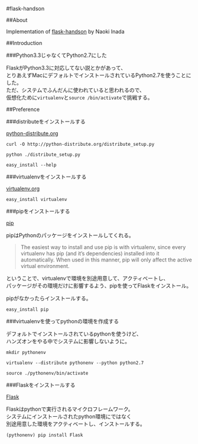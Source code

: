 #flask-handson

##About

Implementation of [flask-handson](http://methane.github.com/flask-handson/) by Naoki Inada

##Introduction

###Python3.3じゃなくてPython2.7にした

FlaskがPython3.3に対応してない説とかがあって、  
とりあえずMacにデフォルトでインストールされているPython2.7を使うことにした。  
ただ、システムでふんだんに使われていると思われるので、  
仮想化ために`virtualenv`と`source /bin/activate`で挑戦する。  

##Preference

###distributeをインストールする

[python-distribute.org](http://python-distribute.org/)

    curl -O http://python-distribute.org/distribute_setup.py
    
    python ./distribute_setup.py

    easy_install --help

###virtualenvをインストールする

[virtualenv.org](http://www.virtualenv.org/)

    easy_install virtualenv

###pipをインストールする

[pip](http://www.pip-installer.org/)

pipはPythonのパッケージをインストールしてくれる。  

>The easiest way to install and use pip is with virtualenv, since every virtualenv has pip (and it’s dependencies) installed into it automatically.
>When used in this manner, pip will only affect the active virtual environment.

ということで、virtualenvで環境を別途用意して、アクティベートし、  
パッケージがその環境だけに影響するよう、pipを使ってFlaskをインストール。  

pipがなかったらインストールする。

    easy_install pip

###virtualenvを使ってpythonの環境を作成する

デフォルトでインストールされているpythonを使うけど、  
ハンズオンをやる中でシステムに影響しないように。  

    mkdir pythonenv
    
    virtualenv --distribute pythonenv --python python2.7
    
    source ./pythonenv/bin/activate

###Flaskをインストールする

[Flask](http://flask.pocoo.org/)

Flaskはpythonで実行されるマイクロフレームワーク。  
システムにインストールされたpython環境にではなく  
別途用意した環境をアクティベートし、インストールする。  

    (pythonenv) pip install Flask




